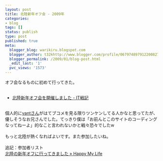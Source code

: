```yaml
---
layout: post
title: 北陸新年オフ会 - 2009年
categories:
- blog
tags: []
status: publish
type: post
published: true
meta:
  blogger_blog: warikiru.blogspot.com
  blogger_author: t32khttp://www.blogger.com/profile/06797489791220082722noreply@blogger.com
  blogger_permalink: /2009/01/blog-post.html
  _edit_last: '1'
  pvc_views: '1573'
---
```

オフ会なるものに初めて行ってきた。<br /><br /><ul><li><a href="http://d.hatena.ne.jp/amachang/20090105/1231118449">北陸新年オフ会を開催しました - IT戦記</a></li></ul><br />個人的に<a href="http://b.hatena.ne.jp/vantguarde/">vantさん</a>がはてブコメを見る限りツンケンしてる人かなと思ってたが、優しそうなお兄さんでした。てっきり僕は「お前んとこのサイトのコーディングなってねーよ」的なこと言われないかと戦々恐々でしたw<br /><br />もっと北陸が熱くなればよいです。また参加したいね。<br /><br />追記：参加者リスト<br /><a href="http://cocoa.jpn.org/2009/01/03/%E5%8C%97%E9%99%B8%E3%81%AE%E6%96%B0%E5%B9%B4%E3%82%AA%E3%83%95%E3%81%AB%E8%A1%8C%E3%81%A3%E3%81%A6%E3%81%8D%E3%81%BE%E3%81%97%E3%81%9F/"><span style="font-family: monospace;"></span>北陸の新年オフに行ってきました » Happy My Life </a>
